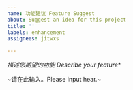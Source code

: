 ```yaml
---
name: 功能建议 Feature Suggest
about: Suggest an idea for this project
title: ''
labels: enhancement
assignees: jitwxs

---
```


*描述您期望的功能 Describe your feature**

~请在此输入。Please input hear.~
